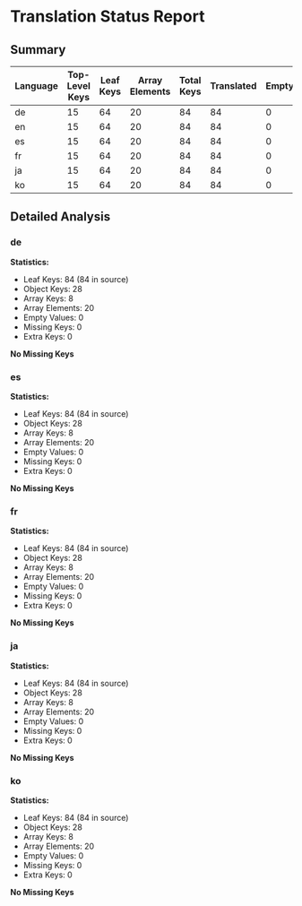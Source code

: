 # Translation Status Report

## Summary

| Language | Top-Level Keys | Leaf Keys | Array Elements | Total Keys | Translated | Empty | Missing | Completion |
|----------|----------------|-----------|----------------|------------|------------|-------|---------|------------|
| de | 15 | 64 | 20 | 84 | 84 | 0 | 0 | 100.00% |
| en | 15 | 64 | 20 | 84 | 84 | 0 | 0 | 100.00% |
| es | 15 | 64 | 20 | 84 | 84 | 0 | 0 | 100.00% |
| fr | 15 | 64 | 20 | 84 | 84 | 0 | 0 | 100.00% |
| ja | 15 | 64 | 20 | 84 | 84 | 0 | 0 | 100.00% |
| ko | 15 | 64 | 20 | 84 | 84 | 0 | 0 | 100.00% |

## Detailed Analysis

### de

**Statistics:**

- Leaf Keys: 84 (84 in source)
- Object Keys: 28
- Array Keys: 8
- Array Elements: 20
- Empty Values: 0
- Missing Keys: 0
- Extra Keys: 0

**No Missing Keys**

### es

**Statistics:**

- Leaf Keys: 84 (84 in source)
- Object Keys: 28
- Array Keys: 8
- Array Elements: 20
- Empty Values: 0
- Missing Keys: 0
- Extra Keys: 0

**No Missing Keys**

### fr

**Statistics:**

- Leaf Keys: 84 (84 in source)
- Object Keys: 28
- Array Keys: 8
- Array Elements: 20
- Empty Values: 0
- Missing Keys: 0
- Extra Keys: 0

**No Missing Keys**

### ja

**Statistics:**

- Leaf Keys: 84 (84 in source)
- Object Keys: 28
- Array Keys: 8
- Array Elements: 20
- Empty Values: 0
- Missing Keys: 0
- Extra Keys: 0

**No Missing Keys**

### ko

**Statistics:**

- Leaf Keys: 84 (84 in source)
- Object Keys: 28
- Array Keys: 8
- Array Elements: 20
- Empty Values: 0
- Missing Keys: 0
- Extra Keys: 0

**No Missing Keys**

